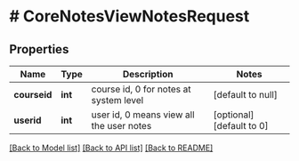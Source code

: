 # # CoreNotesViewNotesRequest

## Properties

Name | Type | Description | Notes
------------ | ------------- | ------------- | -------------
**courseid** | **int** | course id, 0 for notes at system level | [default to null]
**userid** | **int** | user id, 0 means view all the user notes | [optional] [default to 0]

[[Back to Model list]](../../README.md#models) [[Back to API list]](../../README.md#endpoints) [[Back to README]](../../README.md)
